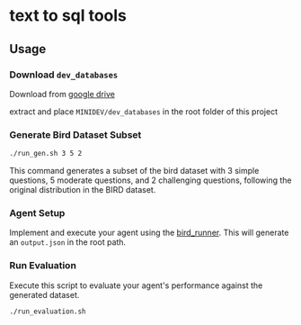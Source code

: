 # text to sql tools

## Usage

### Download `dev_databases`

Download from [google drive
](https://drive.google.com/file/d/13VLWIwpw5E3d5DUkMvzw7hvHE67a4XkG/view?usp=sharing)

extract and place `MINIDEV/dev_databases` in the root folder of this project

### Generate Bird Dataset Subset

``` sh
./run_gen.sh 3 5 2
```

This command generates a subset of the bird dataset with 3 simple questions, 5 moderate questions, and 2 challenging questions, following the original distribution in the BIRD dataset.


### Agent Setup

Implement and execute your agent using the [bird_runner](./bird_runner/README.md). This will generate an `output.json` in the root path.

### Run Evaluation

Execute this script to evaluate your agent's performance against the generated dataset.

``` sh
./run_evaluation.sh
```
